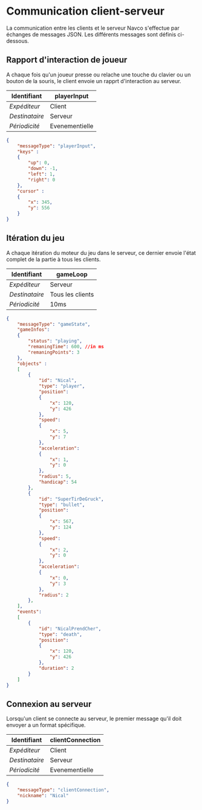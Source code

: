 # Communication client-serveur

La communication entre les clients et le serveur Navco s'effectue par échanges de messages JSON. Les différents
messages sont définis ci-dessous.

## Rapport d'interaction de joueur

A chaque fois qu'un joueur presse ou relache une touche du clavier ou un bouton de la souris, le client envoie un rapprt d'interaction au serveur.

| Identifiant | playerInput |
| ------------ | ------ |
| *Expéditeur* | Client |
| *Destinataire* | Serveur |
| *Périodicité* | Evenementielle |

```json
{
    "messageType": "playerInput",
    "keys" :
    {
        "up": 0,
        "down": -1,
        "left": 1,
        "right": 0
    },
    "cursor" :
    {
        "x": 345,
        "y": 556
    }
}
```

## Itération du jeu

A chaque itération du moteur du jeu dans le serveur, ce dernier envoie l'état complet de la partie à tous les clients.

| Identifiant | gameLoop |
| ------------ | ------ |
| *Expéditeur* | Serveur |
| *Destinataire* | Tous les clients |
| *Périodicité* | 10ms |


```json
{
    "messageType": "gameState",
    "gameInfos":
    {
        "status": "playing",
        "remaningTime": 600, //in ms
        "remaningPoints": 3
    },
    "objects" :
    [
        {
            "id": "Nical",
            "type": "player",
            "position":
            {
                "x": 120,
                "y": 426
            },
            "speed":
            {
                "x": 5,
                "y": 7
            },
            "acceleration":
            {
                "x": 1,
                "y": 0
            },
            "radius": 5,
            "handicap": 54
        },
        {
            "id": "SuperTirDeGruck",
            "type": "bullet",
            "position":
            {
                "x": 567,
                "y": 124
            },
            "speed":
            {
                "x": 2,
                "y": 0
            },
            "acceleration":
            {
                "x": 0,
                "y": 3
            },
            "radius": 2
        },
    ],
    "events":
    [
        {
            "id": "NicalPrendCher",
            "type": "death",
            "position":
            {
                "x": 120,
                "y": 426
            },
            "duration": 2
        }
    ]
}
```

## Connexion au serveur

Lorsqu'un client se connecte au serveur, le premier message qu'il doit envoyer a un format spécifique.

| Identifiant | clientConnection |
| ------------ | ------ |
| *Expéditeur* | Client |
| *Destinataire* | Serveur |
| *Périodicité* | Evenementielle |

```json
{
    "messageType": "clientConnection",
    "nickname": "Nical"
}
```
